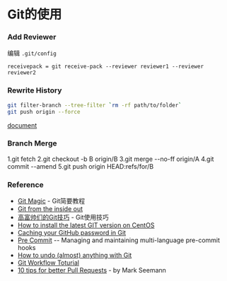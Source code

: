 # Git的使用

### Add Reviewer
编辑 ```.git/config```
```
receivepack = git receive-pack --reviewer reviewer1 --reviewer reviewer2
```

### Rewrite History
```bash
git filter-branch --tree-filter `rm -rf path/to/folder`
git push origin --force
```
[document](http://git-scm.com/docs/git-filter-branch)

### Branch Merge
1.git fetch
2.git checkout -b B origin/B
3.git merge --no-ff origin/A
4.git commit --amend
5.git push origin HEAD:refs/for/B

### Reference
- [Git Magic](http://www-cs-students.stanford.edu/~blynn/gitmagic/intl/zh_cn/index.html) - Git简要教程
- [Git from the inside out](https://codewords.recurse.com/issues/two/git-from-the-inside-out)
- [高富帅们的Git技巧](http://cloudbbs.org/forum.php?tid=30647&page=1&extra=&mod=viewthread#pid201033) - Git使用技巧
- [How to install the latest GIT version on CentOS](https://www.howtoforge.com/how-to-install-the-latest-git-version-on-centos)
- [Caching your GitHub password in Git](https://help.github.com/articles/caching-your-github-password-in-git/)
- [Pre Commit](http://pre-commit.com/) -- Managing and maintaining multi-language pre-commit hooks
- [How to undo (almost) anything with Git](https://github.com/blog/2019-how-to-undo-almost-anything-with-git)
- [Git Workflow Toturial](https://github.com/xirong/my-git/blob/master/git-workflow-tutorial.md)
- [10 tips for better Pull Requests](http://blog.ploeh.dk/2015/01/15/10-tips-for-better-pull-requests/) - by Mark Seemann
